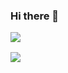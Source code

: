 ### Hi there 👋

<div style="display: flex; flex-direction: column; gap: 16px;">
  <a href="https://github.com/anuraghazra/github-readme-stats">
    <img align="center" src="https://github-readme-stats.vercel.app/api?username=shaddollxz&show_icons=true&theme=radical" />
  </a>

  <a href="https://github.com/anuraghazra/convoychat">
    <img align="center" src="https://github-readme-stats.vercel.app/api/top-langs/?username=shaddollxz&count_private=true&theme=radical&layout=compact&size_weight=0.5&count_weight=0.5&hide=css,scss,less,html,c%23" />
  </a>
</div>
